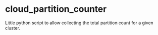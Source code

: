 # cloud_partition_counter
Little python script to allow collecting the total partition count for a given cluster.
